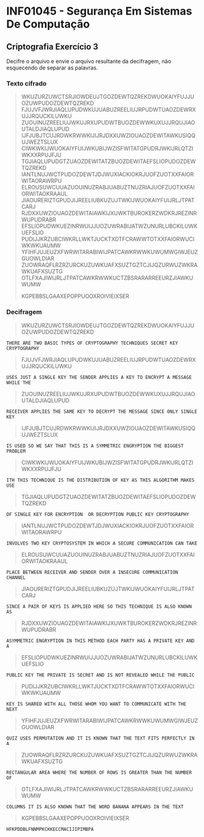 # INF01045 - Segurança Em Sistemas De Computação

## Criptografia Exercício 3

Decifre o arquivo e envie o arquivo resultante da decifragem, não esquecendo de separar as palavras.

### Texto cifrado

> WKUZURZUWCTSRJIOWDEUJTGOZDEWTQZREKDWUOKAIYFUJJUOZUWPUDOZDEWTQZREKD
> FJUJVFJWRJIAQLUPUDWKUJUABUZREELIUJRPUDWTUAOZDEWRXUJJRQUCKILUWKU
> ZUOUINUZREELIUJWKUJRXUPUDWTBUOZDEWWKUXUJJRQUJIAOUTALDJIAQLUPUD
> IJFJUBJTCUJRDWKRWWKIJIJRJDXXUWZIOUAOZDEWITAWKUSIQQUJWEZTSLUX
> CIWKWKIJWUOKAIYFUIJWKUBIJWZISFWITATGPUDRJWKIJRLQTZIWKXXRPUJFJU
> TGJIAQLUPUDGTZUAOZDEWITATZBUOZDEWITAEFSLIOPUDOZDEWTQZREKD
> IANTLNUJWCTPUDOZDEWTJDJWUXIACKIOKRJUOFZUOTXXFAIORWITAORAWRPU
> ELROUSUWCUUAZUOUINUZRABJUABUZTNUZRIAJUOFZUOTXXFAIORWITAOKRAAUL
> JIAOURERIZTGPUDJIJREELIUBKUZUJTWKIJWUOKAIYFUIJRLJTPATCARJ
> RJDXXUWZIOUAOZDEWITAIAWKIJXUWKTBUROKERZWDKRJREZINRWUPUDRABR
> EFSLIOPUDWKUEZINRWUIJJUOZUWRABIJATWZUNURLUBCKILUWKUEFSLIO
> PUDIJJKRZUBCIWKRLLWKTJUCKTXDTFCRAWWTOTXXFAIORWUCIWKWKUAUMW
> YFIHFJUJEUZXFWRWITARABIWIJPATCAWKRWWKUWUMWGIWJEUZGUOWLDIAR
> ZUOWRAQFLRZRZURCKUZUWKUAFXSUZTGZTCJIJQZURWUZWKRAWKUAFXSUZTG
> OTLFXAJIWIJRLJTPATCAWKRWWKUCTZBSRARARREEURZJIAWKUWUMW
> 
> KGPEBBSLGAAXEPOPPUOOXROIVIEIXSER

### Decifragem

> WKUZURZUWCTSRJIOWDEUJTGOZDEWTQZREKDWUOKAIYFUJJUOZUWPUDOZDEWTQZREKD

    THERE ARE TWO BASIC TYPES OF CRYPTOGRAPHY TECHNIQUES SECRET KEY CRYPTOGRAPHY

> FJUJVFJWRJIAQLUPUDWKUJUABUZREELIUJRPUDWTUAOZDEWRXUJJRQUCKILUWKU

    USES JUST A SINGLE KEY THE SENDER APPLIES A KEY TO ENCRYPT A MESSAGE WHILE THE

> ZUOUINUZREELIUJWKUJRXUPUDWTBUOZDEWWKUXUJJRQUJIAOUTALDJIAQLUPUD

    RECEIVER APPLIES THE SAME KEY TO DECRYPT THE MESSAGE SINCE ONLY SINGLE KEY

> IJFJUBJTCUJRDWKRWWKIJIJRJDXXUWZIOUAOZDEWITAWKUSIQQUJWEZTSLUX

    IS USED SO WE SAY THAT THIS IS A SYMMETRIC ENGRYPTION THE BIGGEST PROBLEM

> CIWKWKIJWUOKAIYFUIJWKUBIJWZISFWITATGPUDRJWKIJRLQTZIWKXXRPUJFJU

    ITH THIS TECHNIQUE IS THE DISTRIBUTION OF KEY AS THIS ALGORITHM MAKES USE

> TGJIAQLUPUDGTZUAOZDEWITATZBUOZDEWITAEFSLIOPUDOZDEWTQZREKD

    OF SINGLE KEY FOR ENCRYPTION  OR DECRYPTION PUBLIC KEY CRYPTOGRAPHY

> IANTLNUJWCTPUDOZDEWTJDJWUXIACKIOKRJUOFZUOTXXFAIORWITAORAWRPU

    INVOLVES TWO KEY CRYPTOSYSTEM IN WHICH A SECURE COMMUNICATION CAN TAKE

> ELROUSUWCUUAZUOUINUZRABJUABUZTNUZRIAJUOFZUOTXXFAIORWITAOKRAAUL

    PLACE BETWEEN RECEIVER AND SENDER OVER A INSECURE COMMUNICATION CHANNEL

>  JIAOURERIZTGPUDJIJREELIUBKUZUJTWKIJWUOKAIYFUIJRLJTPATCARJ

    SINCE A PAIR OF KEYS IS APPLIED HERE SO THIS TECHNIQUE IS ALSO KNOWN AS

> RJDXXUWZIOUAOZDEWITAIAWKIJXUWKTBUROKERZWDKRJREZINRWUPUDRABR

    ASYMMETRIC ENGRYPTION IN THIS METHOD EACH PARTY HAS A PRIVATE KEY AND A

> EFSLIOPUDWKUEZINRWUIJJUOZUWRABIJATWZUNURLUBCKILUWKUEFSLIO

    PUBLIC KEY THE PRIVATE IS SECRET AND IS NOT REVEALED WHILE THE PUBLIC

> PUDIJJKRZUBCIWKRLLWKTJUCKTXDTFCRAWWTOTXXFAIORWUCIWKWKUAUMW

    KEY IS SHARED WITH ALL THOSE WHOM YOU WANT TO COMMUNICATE WITH THE NEXT

> YFIHFJUJEUZXFWRWITARABIWIJPATCAWKRWWKUWUMWGIWJEUZGUOWLDIAR

    QUIZ USES PERMUTATION AND IT IS KNOWN THAT THE TEXT FITS PERFECTLY IN A

> ZUOWRAQFLRZRZURCKUZUWKUAFXSUZTGZTCJIJQZURWUZWKRAWKUAFXSUZTG

    RECTANGULAR AREA WHERE THE NUMBER OF ROWS IS GREATER THAN THE NUMBER OF

> OTLFXAJIWIJRLJTPATCAWKRWWKUCTZBSRARARREEURZJIAWKUWUMW

    COLUMNS IT IS ALSO KNOWN THAT THE WORD BANANA APPEARS IN THE TEXT

> KGPEBBSLGAAXEPOPPUOOXROIVIEIXSER

    HFKPDDBLFNNMPKCKKECCMACIJIPIMBPA
